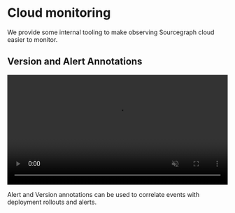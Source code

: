 # Cloud monitoring

We provide some internal tooling to make observing Sourcegraph cloud easier to
monitor.

## Version and Alert Annotations

<video  width="1760" height="1060" autoplay loop muted playsinline style="width: 100%; height: auto; max-width: 50rem">
  <source src="https://sourcegraphstatic.com/VersionAndAlertAnnotations.webm" type="video/webm">
  
  <p>Version and Alert Annotations</p>
</video>

Alert and Version annotations can be used to correlate events with deployment
rollouts and alerts.
